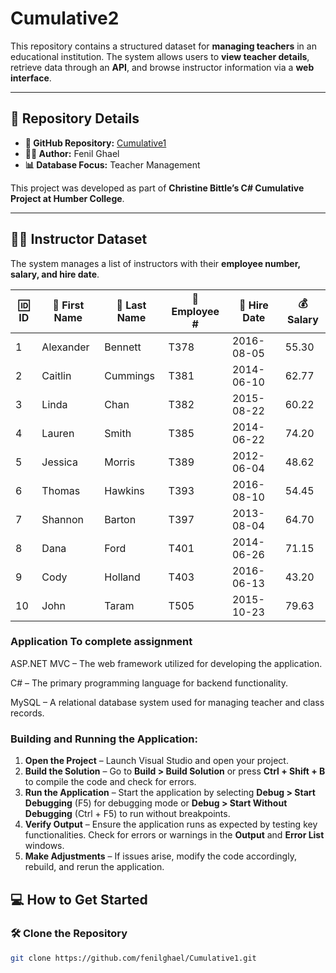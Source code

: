 
# Cumulative2
  
This repository contains a structured dataset for **managing teachers** in an educational institution. The system allows users to **view teacher details**, retrieve data through an **API**, and browse instructor information via a **web interface**.  

---

## 📂 **Repository Details**  

- **🔗 GitHub Repository:** [Cumulative1](https://github.com/fenilghael/Cumulative1.git)  
- **👨‍💻 Author:** Fenil Ghael  
- **📊 Database Focus:** Teacher Management  

This project was developed as part of **Christine Bittle’s C# Cumulative Project at Humber College**.  

---

## 👨‍🏫 **Instructor Dataset**  

The system manages a list of instructors with their **employee number, salary, and hire date**.  

| 🆔 ID | 👤 First Name | 👤 Last Name | 🏢 Employee # | 📅 Hire Date | 💰 Salary |
|------|-------------|------------|------------|------------|--------|
| 1    | Alexander  | Bennett    | T378       | 2016-08-05 | 55.30  |
| 2    | Caitlin    | Cummings   | T381       | 2014-06-10 | 62.77  |
| 3    | Linda      | Chan       | T382       | 2015-08-22 | 60.22  |
| 4    | Lauren     | Smith      | T385       | 2014-06-22 | 74.20  |
| 5    | Jessica    | Morris     | T389       | 2012-06-04 | 48.62  |
| 6    | Thomas     | Hawkins    | T393       | 2016-08-10 | 54.45  |
| 7    | Shannon    | Barton     | T397       | 2013-08-04 | 64.70  |
| 8    | Dana       | Ford       | T401       | 2014-06-26 | 71.15  |
| 9    | Cody       | Holland    | T403       | 2016-06-13 | 43.20  |
| 10   | John       | Taram      | T505       | 2015-10-23 | 79.63  |

### Application To complete assignment
ASP.NET MVC – The web framework utilized for developing the application.

C# – The primary programming language for backend functionality.

MySQL – A relational database system used for managing teacher and class records.

### Building and Running the Application:

1. **Open the Project** – Launch Visual Studio and open your project.  
2. **Build the Solution** – Go to **Build > Build Solution** or press **Ctrl + Shift + B** to compile the code and check for errors.  
3. **Run the Application** – Start the application by selecting **Debug > Start Debugging** (F5) for debugging mode or **Debug > Start Without Debugging** (Ctrl + F5) to run without breakpoints.  
4. **Verify Output** – Ensure the application runs as expected by testing key functionalities. Check for errors or warnings in the **Output** and **Error List** windows.  
5. **Make Adjustments** – If issues arise, modify the code accordingly, rebuild, and rerun the application.

## 💻 **How to Get Started**  

### 🛠️ Clone the Repository  
```sh
git clone https://github.com/fenilghael/Cumulative1.git
```
